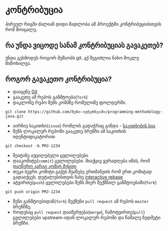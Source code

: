 # კონტრიბუცია
პირველ რიგში ძალიან დიდი მადლობა ამ პროექტში კონტრიბუციისთვის რომ მოიცალე. 

## რა უნდა ვიცოდე სანამ კონტრიბუციას გავაკეთებ?
უნდა გესმოდეს როგორ მუშაობს git. [აქ](https://guides.github.com/introduction/git-handbook/) შეგიძლია ნახო მოკლე მიმოხილვა.

## როგორ გავაკეთო კონტრიბუცია?
* დააყენე [Git](https://help.github.com/en/articles/set-up-git)
* გააკეთე ამ რეპოს განშტოება(`fork`)
* დაკლონე რეპო შენს კომპზე რომელიმე ფოლდერში.
```
git clone https://github.com/შენი-იუზერნეიმი/programming-methodology-java.git
```
* აირჩიე საკითხი(`issue`) რომლის გადაჭრაც გინდა - [საკითხების სია](https://github.com/oseducation/programming-methodology-java/issues)
* შენს ლოკალურ რეპოში გააკეთე ბრენჩი ამ საკითხის იდენტიფიკატორით
```
git checkout -b PMJ-1234
```
* შეიტანე აუცილებელი ცვლილებები
* დააკომიტე(`commit`) ცვლილებები. მიაქციე ყურადღება იმას, რომ [დაუწერო კარგი კომიტ მესიჯი](https://chris.beams.io/posts/git-commit)
* თუკი ბევრი კომიტი გაქვს შეაწებე ერთმანეთს რომ ერთ კომიტად გადაიქცეს. დეტალებისთვის ნახე [interactive rebase](https://www.atlassian.com/git/tutorials/rewriting-history/git-rebase)
* ატვირთე(`push`) ცვლილებები შენს მიერ შექმნილ განშტოებაში(`fork`)
```
git push origin PMJ-1234
``` 
* შენი განშტოებიდან(`fork`) შექმენი `pull request` ამ რეპოს `master` ბრენჩზე.
* როდესაც `pull request` დაიმერჯება(`merge`), ჩამოტვირთე(`pull`) ცვლილებები upstream-იდან ლოკალურ რეპოში და წაშალე ზედმეტი ბრენჩი.
